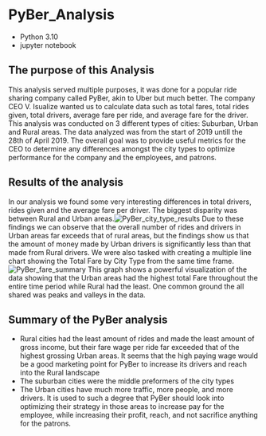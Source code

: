 # PyBer_Analysis
- Python 3.10
- jupyter notebook
## The purpose of this Analysis
This analysis served multiple purposes, it was done for a popular ride sharing company called PyBer, akin to Uber but much better. The company CEO V. Isualize wanted us to calculate data such as total fares, total rides given, total drivers, average fare per ride, and average fare for the driver. This analysis was conducted on 3 different types of cities: Suburban, Urban and Rural areas. The data analyzed was from the start of 2019 untill the 28th of April 2019. The overall goal was to provide useful metrics for the CEO to determine any differences amongst the city types to optimize performance for the company and the employees, and patrons.
## Results of the analysis
In our analysis we found some very interesting differences in total drivers, rides given and the average fare per driver. The biggest disparity was between Rural and Urban areas.![PyBer_city_type_results](https://user-images.githubusercontent.com/102084269/166354130-1b827c0f-36fe-4c47-b4ab-9863e04f2a00.PNG)
Due to these findings we can observe that the overall number of rides and drivers in Urban areas far exceeds that of rural areas, but the findings show us that the amount of money made by Urban drivers is significantly less than that made from Rural drivers.
We were also tasked with creating a multiple line chart showing the Total Fare by City Type from the same time frame.
![PyBer_fare_summary](https://user-images.githubusercontent.com/102084269/166363346-be6971c3-d24e-4dff-9192-d01d9fae7b22.png)
This graph shows a powerful visualization of the data showing that the Urban areas had the highest total Fare throughout the entire time period while Rural had the least. One common ground the all shared was peaks and valleys in the data.
## Summary of the PyBer analysis
- Rural cities had the least amount of rides and made the least amount of gross income, but their fare wage per ride far exceeded that of the highest grossing Urban areas. It seems that the high paying wage would be a good marketing point for PyBer to increase its drivers and reach into the Rural landscape
- The suburban cities were the middle preformers of the city types
- The Urban cities have much more traffic, more people, and more drivers. It is used to such a degree that PyBer should look into optimizing their strategy in those areas to increase pay for the employee, while increasing their profit, reach, and not sacrifice anything for the patrons.
